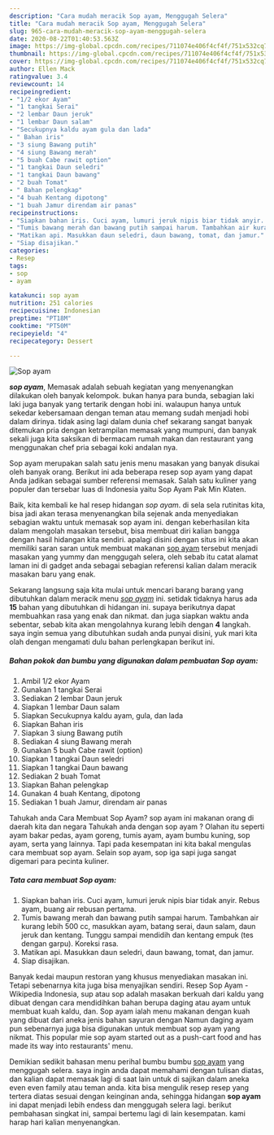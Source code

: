 ```yaml
---
description: "Cara mudah meracik Sop ayam, Menggugah Selera"
title: "Cara mudah meracik Sop ayam, Menggugah Selera"
slug: 965-cara-mudah-meracik-sop-ayam-menggugah-selera
date: 2020-08-22T01:40:53.563Z
image: https://img-global.cpcdn.com/recipes/711074e406f4cf4f/751x532cq70/sop-ayam-foto-resep-utama.jpg
thumbnail: https://img-global.cpcdn.com/recipes/711074e406f4cf4f/751x532cq70/sop-ayam-foto-resep-utama.jpg
cover: https://img-global.cpcdn.com/recipes/711074e406f4cf4f/751x532cq70/sop-ayam-foto-resep-utama.jpg
author: Ellen Mack
ratingvalue: 3.4
reviewcount: 14
recipeingredient:
- "1/2 ekor Ayam"
- "1 tangkai Serai"
- "2 lembar Daun jeruk"
- "1 lembar Daun salam"
- "Secukupnya kaldu ayam gula dan lada"
- " Bahan iris"
- "3 siung Bawang putih"
- "4 siung Bawang merah"
- "5 buah Cabe rawit option"
- "1 tangkai Daun seledri"
- "1 tangkai Daun bawang"
- "2 buah Tomat"
- " Bahan pelengkap"
- "4 buah Kentang dipotong"
- "1 buah Jamur direndam air panas"
recipeinstructions:
- "Siapkan bahan iris. Cuci ayam, lumuri jeruk nipis biar tidak anyir. Rebus ayam, buang air rebusan pertama."
- "Tumis bawang merah dan bawang putih sampai harum. Tambahkan air kurang lebih 500 cc, masukkan ayam, batang serai, daun salam, daun jeruk dan kentang. Tunggu sampai mendidih dan kentang empuk (tes dengan garpu). Koreksi rasa."
- "Matikan api. Masukkan daun seledri, daun bawang, tomat, dan jamur."
- "Siap disajikan."
categories:
- Resep
tags:
- sop
- ayam

katakunci: sop ayam 
nutrition: 251 calories
recipecuisine: Indonesian
preptime: "PT18M"
cooktime: "PT50M"
recipeyield: "4"
recipecategory: Dessert

---
```



![Sop ayam](https://img-global.cpcdn.com/recipes/711074e406f4cf4f/751x532cq70/sop-ayam-foto-resep-utama.jpg)

<b><i>sop ayam</i></b>, Memasak adalah sebuah kegiatan yang menyenangkan dilakukan oleh banyak kelompok. bukan hanya para bunda, sebagian laki laki juga banyak yang tertarik dengan hobi ini. walaupun hanya untuk sekedar kebersamaan dengan teman atau memang sudah menjadi hobi dalam dirinya. tidak asing lagi dalam dunia chef sekarang sangat banyak ditemukan pria dengan ketrampilan memasak yang mumpuni, dan banyak sekali juga kita saksikan di bermacam rumah makan dan restaurant yang menggunakan chef pria sebagai koki andalan nya.

Sop ayam merupakan salah satu jenis menu masakan yang banyak disukai oleh banyak orang. Berikut ini ada beberapa resep sop ayam yang dapat Anda jadikan sebagai sumber referensi memasak. Salah satu kuliner yang populer dan tersebar luas di Indonesia yaitu Sop Ayam Pak Min Klaten.

Baik, kita kembali ke hal resep hidangan <i>sop ayam</i>. di sela sela rutinitas kita, bisa jadi akan terasa menyenangkan bila sejenak anda menyediakan sebagian waktu untuk memasak sop ayam ini. dengan keberhasilan kita dalam mengolah masakan tersebut, bisa membuat diri kalian bangga dengan hasil hidangan kita sendiri. apalagi disini dengan situs ini kita akan memiliki saran saran untuk membuat makanan <u>sop ayam</u> tersebut menjadi masakan yang yummy dan menggugah selera, oleh sebab itu catat alamat laman ini di gadget anda sebagai sebagian referensi kalian dalam meracik masakan baru yang enak.


Sekarang langsung saja kita mulai untuk mencari barang barang yang dibutuhkan dalam meracik menu <u><i>sop ayam</i></u> ini. setidak tidaknya harus ada <b>15</b> bahan yang dibutuhkan di hidangan ini. supaya berikutnya dapat membuahkan rasa yang enak dan nikmat. dan juga siapkan waktu anda sebentar, sebab kita akan mengolahnya kurang lebih dengan <b>4</b> langkah. saya ingin semua yang dibutuhkan sudah anda punyai disini, yuk mari kita olah dengan mengamati dulu bahan perlengkapan berikut ini.

<!--inarticleads1-->

##### Bahan pokok dan bumbu yang digunakan dalam pembuatan Sop ayam:

1. Ambil 1/2 ekor Ayam
1. Gunakan 1 tangkai Serai
1. Sediakan 2 lembar Daun jeruk
1. Siapkan 1 lembar Daun salam
1. Siapkan Secukupnya kaldu ayam, gula, dan lada
1. Siapkan  Bahan iris
1. Siapkan 3 siung Bawang putih
1. Sediakan 4 siung Bawang merah
1. Gunakan 5 buah Cabe rawit (option)
1. Siapkan 1 tangkai Daun seledri
1. Siapkan 1 tangkai Daun bawang
1. Sediakan 2 buah Tomat
1. Siapkan  Bahan pelengkap
1. Gunakan 4 buah Kentang, dipotong
1. Sediakan 1 buah Jamur, direndam air panas


Tahukah anda Cara Membuat Sop Ayam? sop ayam ini makanan orang di daerah kita dan negara Tahukah anda dengan sop ayam ? Olahan itu seperti ayam bakar pedas, ayam goreng, tumis ayam, ayam bumbu kuning, sop ayam, serta yang lainnya. Tapi pada kesempatan ini kita bakal mengulas cara membuat sop ayam. Selain sop ayam, sop iga sapi juga sangat digemari para pecinta kuliner. 

<!--inarticleads2-->

##### Tata cara membuat Sop ayam:

1. Siapkan bahan iris. Cuci ayam, lumuri jeruk nipis biar tidak anyir. Rebus ayam, buang air rebusan pertama.
1. Tumis bawang merah dan bawang putih sampai harum. Tambahkan air kurang lebih 500 cc, masukkan ayam, batang serai, daun salam, daun jeruk dan kentang. Tunggu sampai mendidih dan kentang empuk (tes dengan garpu). Koreksi rasa.
1. Matikan api. Masukkan daun seledri, daun bawang, tomat, dan jamur.
1. Siap disajikan.


Banyak kedai maupun restoran yang khusus menyediakan masakan ini. Tetapi sebenarnya kita juga bisa menyajikan sendiri. Resep Sop Ayam - Wikipedia Indonesia, sup atau sop adalah masakan berkuah dari kaldu yang dibuat dengan cara mendidihkan bahan berupa daging atau ayam untuk membuat kuah kaldu, dan. Sop ayam ialah menu makanan dengan kuah yang dibuat dari aneka jenis bahan sayuran dengan Namun daging ayam pun sebenarnya juga bisa digunakan untuk membuat sop ayam yang nikmat. This popular mie sop ayam started out as a push-cart food and has made its way into restaurants&#39; menu. 

Demikian sedikit bahasan menu perihal bumbu bumbu <u>sop ayam</u> yang menggugah selera. saya ingin anda dapat memahami dengan tulisan diatas, dan kalian dapat memasak lagi di saat lain untuk di sajikan dalam aneka even even family atau teman anda. kita bisa mengulik resep resep yang tertera diatas sesuai dengan keinginan anda, sehingga hidangan <b>sop ayam</b> ini dapat menjadi lebih endess dan menggugah selera lagi. berikut pembahasan singkat ini, sampai bertemu lagi di lain kesempatan. kami harap hari kalian menyenangkan.
